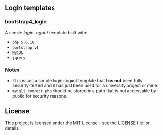 ## Login templates

### bootstrap4_login

A simple _login-logout_ template built with:

*   `php 5.6.10`
*   `bootstrap v4`
*   [`MySQL`](https://www.mysql.com/)
*   `jquery`

### Notes

*   This is just a simple login-logout template that **has not** been fully security-tested and it has just been used for a university project of mine.
*   `mysqli_connect.php` should be stored in a path that is not accessable by public for security reasons.

## License

This project is licensed under the MIT License - see the [LICENSE](LICENSE) file for details.